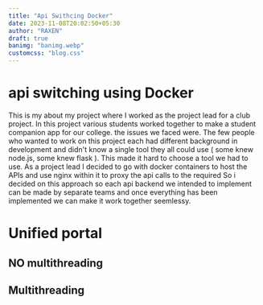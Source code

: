 ```yaml
---
title: "Api Swithcing Docker"
date: 2023-11-08T20:02:50+05:30
author: "RAXEN"
draft: true
banimg: "banimg.webp"
customcss: "blog.css"
---
```


# api switching using Docker

This is my about my project where I worked as the project lead for a club project. In this project various students worked together to make a
student companion app for our college. the issues we faced were. The few people who wanted to work on this project each had different background in development
and didn't know a single tool they all could use ( some knew node.js, some knew flask ). This made it hard to choose a tool we had to use.
As a project lead I decided to go with docker containers to host the APIs and use nginx within it to proxy the api calls to the required
So i decided on this approach so each api backend we intended to implement can be made by separate teams and once everything has been implemented we can
make it work together seemlessy.

# Unified portal

## NO multithreading

## Multithreading
